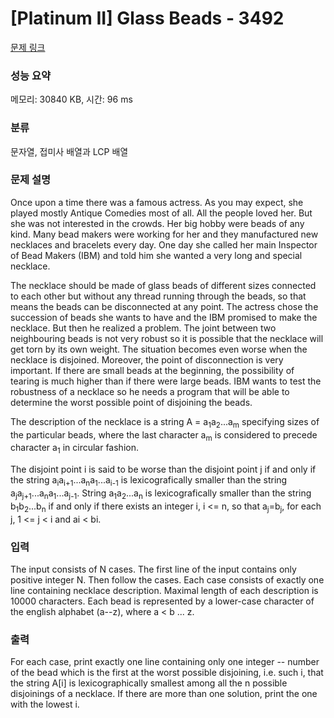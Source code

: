 # [Platinum II] Glass Beads - 3492 

[문제 링크](https://www.acmicpc.net/problem/3492) 

### 성능 요약

메모리: 30840 KB, 시간: 96 ms

### 분류

문자열, 접미사 배열과 LCP 배열

### 문제 설명

<p>Once upon a time there was a famous actress. As you may expect, she played mostly Antique Comedies most of all. All the people loved her. But she was not interested in the crowds. Her big hobby were beads of any kind. Many bead makers were working for her and they manufactured new necklaces and bracelets every day. One day she called her main Inspector of Bead Makers (IBM) and told him she wanted a very long and special necklace.</p>

<p>The necklace should be made of glass beads of different sizes connected to each other but without any thread running through the beads, so that means the beads can be disconnected at any point. The actress chose the succession of beads she wants to have and the IBM promised to make the necklace. But then he realized a problem. The joint between two neighbouring beads is not very robust so it is possible that the necklace will get torn by its own weight. The situation becomes even worse when the necklace is disjoined. Moreover, the point of disconnection is very important. If there are small beads at the beginning, the possibility of tearing is much higher than if there were large beads. IBM wants to test the robustness of a necklace so he needs a program that will be able to determine the worst possible point of disjoining the beads.</p>

<p>The description of the necklace is a string A = a<sub>1</sub>a<sub>2</sub>...a<sub>m</sub> specifying sizes of the particular beads, where the last character a<sub>m</sub> is considered to precede character a<sub>1</sub> in circular fashion.</p>

<p>The disjoint point i is said to be worse than the disjoint point j if and only if the string a<sub>i</sub>a<sub>i+1</sub>...a<sub>n</sub>a<sub>1</sub>...a<sub>i-1</sub> is lexicografically smaller than the string a<sub>j</sub>a<sub>j+1</sub>...a<sub>n</sub>a<sub>1</sub>...a<sub>j-1</sub>. String a<sub>1</sub>a<sub>2</sub>...a<sub>n</sub> is lexicografically smaller than the string b<sub>1</sub>b<sub>2</sub>...b<sub>n</sub> if and only if there exists an integer i, i <= n, so that a<sub>j</sub>=b<sub>j</sub>, for each j, 1 <= j < i and ai < bi.</p>

### 입력 

 <p>The input consists of N cases. The first line of the input contains only positive integer N. Then follow the cases. Each case consists of exactly one line containing necklace description. Maximal length of each description is 10000 characters. Each bead is represented by a lower-case character of the english alphabet (a--z), where a < b ... z.</p>

### 출력 

 <p>For each case, print exactly one line containing only one integer -- number of the bead which is the first at the worst possible disjoining, i.e. such i, that the string A[i] is lexicographically smallest among all the n possible disjoinings of a necklace. If there are more than one solution, print the one with the lowest i.</p>

